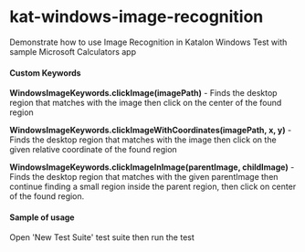 # kat-windows-image-recognition
Demonstrate how to use Image Recognition in Katalon Windows Test with sample Microsoft Calculators app

#### Custom Keywords

**WindowsImageKeywords.clickImage(imagePath)** - Finds the desktop region that matches with the image then click on the center of the found region

**WindowsImageKeywords.clickImageWithCoordinates(imagePath, x, y)** - Finds the desktop region that matches with the image then click on the given relative coordinate of the found region

**WindowsImageKeywords.clickImageInImage(parentImage, childImage)** - Finds the desktop region that matches with the given parentImage then continue finding a small region inside the parent region, then click on center of the found region.

#### Sample of usage

Open 'New Test Suite' test suite then run the test
